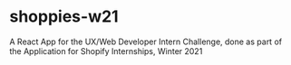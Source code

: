 # shoppies-w21
A React App for the UX/Web Developer Intern Challenge, done as part of the Application for Shopify Internships, Winter 2021
